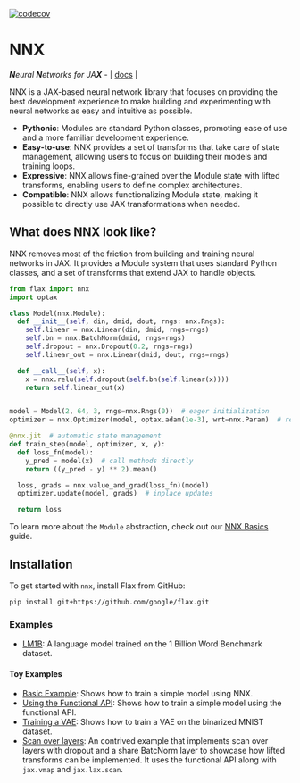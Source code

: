 [![codecov](https://codecov.io/gh/cgarciae/nnx/branch/main/graph/badge.svg?token=VqJjL474Z7)](https://codecov.io/gh/cgarciae/nnx)

# NNX

_**N**eural **N**etworks for JA**X**_ - | [docs](https://flax.readthedocs.io/en/latest/nnx/index.html) |

NNX is a JAX-based neural network library that focuses on providing the best development experience to make
building and experimenting with neural networks as easy and intuitive as possible.

* **Pythonic**: Modules are standard Python classes, promoting ease of use and a more familiar
  development experience.
* **Easy-to-use**: NNX provides a set of transforms that take care of state management, allowing
  users to focus on building their models and training loops.
* **Expressive**: NNX allows fine-grained over the Module state with lifted transforms, enabling
  users to define complex architectures.
* **Compatible**: NNX allows functionalizing Module state, making it possible to directly use JAX
  transformations when needed.

## What does NNX look like?

NNX removes most of the friction from building and training neural networks in JAX. It provides
a Module system that uses standard Python classes, and a set of transforms that extend
JAX to handle objects.

```python
from flax import nnx
import optax

class Model(nnx.Module):
  def __init__(self, din, dmid, dout, rngs: nnx.Rngs):
    self.linear = nnx.Linear(din, dmid, rngs=rngs)
    self.bn = nnx.BatchNorm(dmid, rngs=rngs)
    self.dropout = nnx.Dropout(0.2, rngs=rngs)
    self.linear_out = nnx.Linear(dmid, dout, rngs=rngs)

  def __call__(self, x):
    x = nnx.relu(self.dropout(self.bn(self.linear(x))))
    return self.linear_out(x)


model = Model(2, 64, 3, rngs=nnx.Rngs(0))  # eager initialization
optimizer = nnx.Optimizer(model, optax.adam(1e-3), wrt=nnx.Param)  # reference sharing

@nnx.jit  # automatic state management
def train_step(model, optimizer, x, y):
  def loss_fn(model):
    y_pred = model(x)  # call methods directly
    return ((y_pred - y) ** 2).mean()

  loss, grads = nnx.value_and_grad(loss_fn)(model)
  optimizer.update(model, grads)  # inplace updates

  return loss
```

To learn more about the `Module` abstraction, check out our [NNX Basics](https://flax.readthedocs.io/en/latest/nnx/nnx_basics.html#) guide.

## Installation

To get started with `nnx`, install Flax from GitHub:
```
pip install git+https://github.com/google/flax.git
```

### Examples

* [LM1B](https://github.com/google/flax/tree/main/examples/lm1b_nnx): A language model trained on the 1 Billion Word Benchmark dataset.

#### Toy Examples
* [Basic Example](https://github.com/google/flax/tree/main/examples/nnx_toy_examples/02_lifted_transforms.py): Shows how to train a simple model using NNX.
* [Using the Functional API](https://github.com/google/flax/tree/main/examples/nnx_toy_examples/01_functional_api.py): Shows how to train a simple model using the functional API.
* [Training a VAE](https://github.com/google/flax/tree/main/examples/nnx_toy_examples/05_vae.py): Shows how to train a VAE on the binarized MNIST dataset.
* [Scan over layers](https://github.com/google/flax/tree/main/examples/nnx_toy_examples/06_scan_over_layers.py): An contrived example that implements scan over layers with dropout and a share BatcNorm layer to showcase how lifted transforms can be implemented. It uses the functional API along with `jax.vmap` and `jax.lax.scan`.
